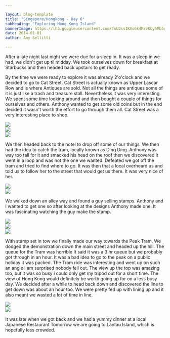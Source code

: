 ```yaml
---

layout: blog-template
title: "Singapore/Hongkong - Day 6"
subHeading: "Exploring Hong Kong Island"
bannerImage: https://lh3.googleusercontent.com/fuU2ssIKAo6k4MrvKbyhMb5dexjBgQJvZ3hmNhGHQOJk4-VQlcHzMHPe6Tz_lZlUKvvgb8ZRsiCNOJPu5H1Z3FHxlYSoF84N4SptzatAKkvxC-CvZekoDV3NETCAmNOCwOjg21Ry8Q
date: 2014-01-01
author: Amy Sellitti

---
```


After a late night last night we were due for a sleep in. It was a sleep in we had, we didn't get up til midday. We took ourselves down for breakfast at Starbucks and then headed back upstairs to get ready.

By the time we were ready to explore it was already 2'o'clock and we decided to go to Cat Street. Cat Street is actually known as Upper Lascar Row and is where Antiques are sold. Not all the things are antiques some of it is just like a trash and treasure stall. Nevertheless it was very interesting. We spent some time looking around and then bought a couple of things for ourselves and others. Anthony wanted to get some old coins but in the end decided it wasn't worth the effort to go through them all. Cat Street was a very interesting place to shop.

<div class="center-image"><img src="https://lh3.googleusercontent.com/M8oM_lkyORjUOiR0U_fm2vS0jHv3tR64INuX2oplawYagrLSA-HKTu7dxxgkMkSItQOoeSGCD-m3WHljbHRe5MbLXkMhGrp57YbLFa1GzFfmOLnGZh4cATp1ezp9J-t3F_HsNY6WCg" /></div>
<div class="center-image"><img src="https://lh3.googleusercontent.com/H_2BQkXsfChgDFqlzRd_NDME8doH7w0odbm9wEOAjvx3Rvm6D0kmyX8zbd6nrpK4guLirGxL5QNYEIKTUuQEdHCkwKKaGxNjUDlas6uN_sxy7FBMNw54drl0bQO9UhbRm6Y27FMBng" /></div>
<div class="center-image"><img src="https://lh3.googleusercontent.com/sH9j0ffSYYdWrdGUko7-zHB6SfOSsZvPjQovDFMzlIRUciZRuZnrMnafIKBvoih5nS6r9vN8WpVLtNkxWU6wmMAKCuDKSs2cwesrSwQbsDBoKWvE-d6DXBSR59YZ-B_q1K9NeC2f-g" /></div>

We then headed back to the hotel to drop off some of our things. We then had the idea to catch the tram, locally known as Ding Ding. Anthony was way too tall for it and smacked his head on the roof then we discovered it went in a loop and was not the one we wanted. Defeated we got off the tram and tried to find where to go. It was then that a local overheard us and told us to follow her to the street that would get us there. It was very nice of her. 

<div class="center-image"><img src="https://lh3.googleusercontent.com/1apEXyxPCx8hqh46kpZrjgXrmkyHZ-9Os5iLGFoOhBboj-s6jlXZCsOpaIM2XwNG9UgzJDWSgMdnqQfmhQnTCkkRKl-vX3UVRKc3aZ5q-gWaRx6OUii0v1UgFs4xMtU1GnvZya0urQ" /></div>
<div class="center-image"><img src="https://lh3.googleusercontent.com/vEZxsBKfI4P6jSzuY-L2GWHFgZMU0k6U8YYfG3hsP7VhuKrHUt9dnZ5VCEayW995wj4_Mi5kc3cLEPZefm1ufMUQKq37Jorza4SGBYCVEtl6_AzBEY1QUHvn9bbcDTyzEz7ulx_VTw" /></div>



We walked down an alley way and found a guy selling stamps. Anthony and I wanted to get one so after looking at the designs Anthony made one. It was fascinating watching the guy make the stamp. 

<div class="center-image"><img src="https://lh3.googleusercontent.com/uvBLjj-AveuWQ6AjC-Zn3V5Mxs7JYHBZJiOJXye4ONNJ_0LO9sb4ISIu7HIMDqUm_GYLv5iC0U7tW9Od8-8IdChjbqGpLbzmxaA7YgmPfo4h2UY9_mGQhFSr2_Wq6uA5TF0gRja9QA" /></div><div class="center-image"><img src="http://images.travelpod.com/users/amynp/6.1388615400.stamps.jpg" /></div>
<div class="center-image"><img src="https://lh3.googleusercontent.com/d3ErmefpFfxuuqxF-iE_1hz6rMtzxM915z9egY8dN6rXCKEEcCpLbNRmeuNVGp3O_BqN1y0NOES1LO3e8U4XUnhYR5NQhvhc_Z26dCkqzNzu8CTGDnc70umymJORZEdYAfMOf_yNqg" /></div>

With stamp set in tow we finally made our way towards the Peak Tram. We dodged the demonstration down the main street and headed up the hill. The queue for the Tram was horrible  It said it was a 3 hr queue but we probably got through in an hour. It was a bad idea to go to the peak on a public holiday it was packed. The Tram ride was interesting and went up on such an angle I am surprised nobody fell out. The view up the top was amazing too, but it was so busy i could only get my tripod out for a short time. The view of Hong Kong would definitely be worth going up for on a less busy day. We decided after a while to head back down and discovered the line to get down was about an hour too. We were pretty fed up with lining up and it also meant we wasted a lot of time in line.

<div class="center-image"><img src="https://lh3.googleusercontent.com/K5PmTIx2YB0Fccpr8cFphDDNlWDD4MgGXY7QkJEC6nEqb67S1u4c_hG-TIqzCOt3gSAOl_ZJbeD_ZzGtR-X8XOhBtsskG4jWZKQ7F3ORZu_arnEUNLU1zSauhB8zOftF4SsYyOzbYw" /></div>
<div class="center-image"><img src="https://lh3.googleusercontent.com/fuU2ssIKAo6k4MrvKbyhMb5dexjBgQJvZ3hmNhGHQOJk4-VQlcHzMHPe6Tz_lZlUKvvgb8ZRsiCNOJPu5H1Z3FHxlYSoF84N4SptzatAKkvxC-CvZekoDV3NETCAmNOCwOjg21Ry8Q" /></div>


It was late when we got back and we had a yummy dinner at a local Japanese Restaurant Tomorrow we are going to Lantau Island, which is hopefully less crowded.
